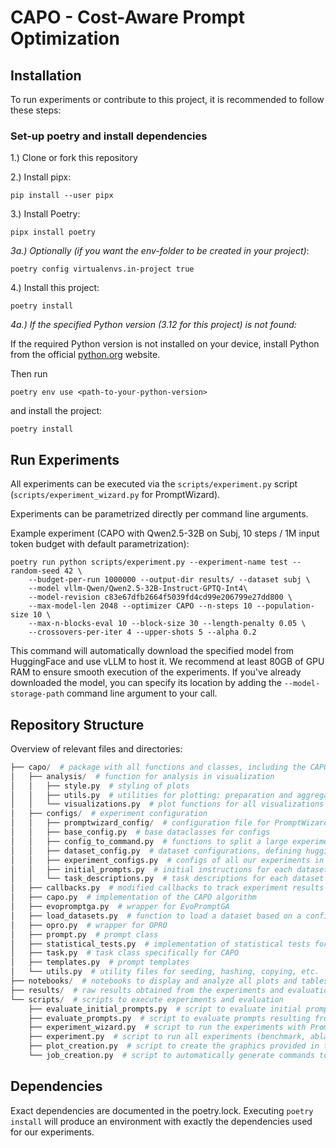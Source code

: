 # CAPO - Cost-Aware Prompt Optimization

## Installation

To run experiments or contribute to this project, it is recommended to follow these steps:

### Set-up poetry and install dependencies

1.) Clone or fork this repository

2.) Install pipx:
```
pip install --user pipx
```

3.) Install Poetry:
```
pipx install poetry
```

*3a.) Optionally (if you want the env-folder to be created in your project)*:
```
poetry config virtualenvs.in-project true
```

4.) Install this project:
```
poetry install
```

*4a.) If the specified Python version (3.12 for this project) is not found:*

If the required Python version is not installed on your device, install Python from the official [python.org](https://www.python.org/downloads) website.

Then run
```
poetry env use <path-to-your-python-version>
```
and install the project:
```
poetry install
```

## Run Experiments

All experiments can be executed via the `scripts/experiment.py` script (`scripts/experiment_wizard.py` for PromptWizard).

Experiments can be parametrized directly per command line arguments.

Example experiment (CAPO with Qwen2.5-32B on Subj, 10 steps / 1M input token budget with default parametrization):
```
poetry run python scripts/experiment.py --experiment-name test --random-seed 42 \
    --budget-per-run 1000000 --output-dir results/ --dataset subj \
    --model vllm-Qwen/Qwen2.5-32B-Instruct-GPTQ-Int4\
    --model-revision c83e67dfb2664f5039fd4cd99e206799e27dd800 \
    --max-model-len 2048 --optimizer CAPO --n-steps 10 --population-size 10 \
    --max-n-blocks-eval 10 --block-size 30 --length-penalty 0.05 \
    --crossovers-per-iter 4 --upper-shots 5 --alpha 0.2
```
This command will automatically download the specified model from HuggingFace and use vLLM to host it. We recommend at least 80GB of GPU RAM to ensure smooth execution of the experiments. If you've already downloaded the model, you can specify its location by adding the ``--model-storage-path`` command line argument to your call.

## Repository Structure

Overview of relevant files and directories:

```python
├── capo/  # package with all functions and classes, including the CAPO algorithm, and configs and utilities for the experiments and analysis
│   ├── analysis/  # function for analysis in visualization
│   │   ├── style.py  # styling of plots
│   │   ├── utils.py  # utilities for plotting: preparation and aggregation of the raw results
│   │   └── visualizations.py  # plot functions for all visualizations in the paper
│   ├── configs/  # experiment configuration
│   │   ├── promptwizard_config/  # configuration file for PromptWizard
│   │   ├── base_config.py  # base dataclasses for configs
│   │   ├── config_to_command.py  # functions to split a large experiment config into separate configs and generate commands to execute the experiments
│   │   ├── dataset_config.py  # dataset configurations, defining huggingface ID, revision, columns, splits, etc.
│   │   ├── experiment_configs.py  # configs of all our experiments in the paper, including benchmark experiments, ablation studies, and hyperparam analysis
│   │   ├── initial_prompts.py  # initial instructions for each dataset
│   │   └── task_descriptions.py  # task descriptions for each dataset
│   ├── callbacks.py  # modified callbacks to track experiment results
│   ├── capo.py  # implementation of the CAPO algorithm
│   ├── evopromptga.py  # wrapper for EvoPromptGA
│   ├── load_datasets.py  # function to load a dataset based on a config
│   ├── opro.py  # wrapper for OPRO
│   ├── prompt.py  # prompt class
│   ├── statistical_tests.py  # implementation of statistical tests for racing
│   ├── task.py  # task class specifically for CAPO
│   ├── templates.py  # prompt templates
│   └── utils.py  # utility files for seeding, hashing, copying, etc.
├── notebooks/  # notebooks to display and analyze all plots and tables
├── results/  # raw results obtained from the experiments and evaluations
└── scripts/  # scripts to execute experiments and evaluation
    ├── evaluate_initial_prompts.py  # script to evaluate initial prompts (on unseen test data)
    ├── evaluate_prompts.py  # script to evaluate prompts resulting from the experiments (on unseen test data)
    ├── experiment_wizard.py  # script to run the experiments with PromptWizard
    ├── experiment.py  # script to run all experiments (benchmark, ablation, hyperparam) for CAPO, OPRO, and EvoPrompt
    ├── plot_creation.py  # script to create the graphics provided in the paper
    └── job_creation.py  # script to automatically generate commands to execute jobs (note: based on our infrastructure)

```

## Dependencies

Exact dependencies are documented in the poetry.lock. Executing ``poetry install`` will produce an environment with exactly the dependencies used for our experiments.
